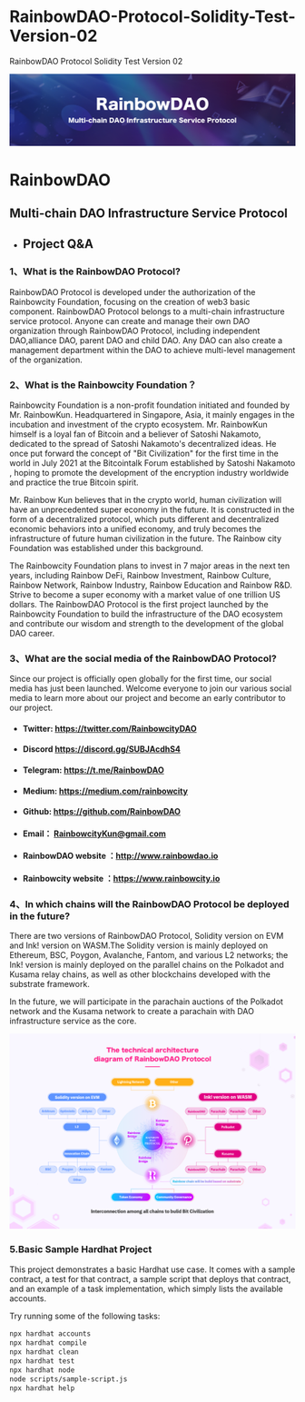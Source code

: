 # RainbowDAO-Protocol-Solidity-Test-Version-02
RainbowDAO Protocol Solidity Test Version 02


![](https://raw.githubusercontent.com/RainbowDAO/Gitcoin/main/pic/0.png)



# RainbowDAO 

## Multi-chain DAO Infrastructure Service Protocol




- ## Project Q&A




### 1、What is the RainbowDAO Protocol? 


RainbowDAO Protocol is developed under the authorization of the Rainbowcity  Foundation, focusing on the creation of web3 basic component. RainbowDAO Protocol belongs to a multi-chain infrastructure service protocol.  Anyone can create and manage their own DAO organization through RainbowDAO Protocol, including independent DAO,alliance DAO, parent DAO and child DAO. Any DAO can also create a management department within the DAO to achieve multi-level management of the organization.



### 2、What is the Rainbowcity Foundation？



Rainbowcity Foundation is a non-profit foundation initiated and founded by Mr. RainbowKun. Headquartered in Singapore, Asia, it mainly engages in the incubation and investment of the crypto ecosystem. Mr. RainbowKun himself is a loyal fan of Bitcoin and a believer of Satoshi Nakamoto, dedicated to the spread of Satoshi Nakamoto's decentralized ideas. He once put forward the concept of "Bit Civilization" for the first time in the world in July 2021 at the Bitcointalk Forum established by Satoshi Nakamoto , hoping to promote the development of the encryption industry worldwide and practice the true Bitcoin spirit.



Mr. Rainbow Kun believes that in the crypto world, human civilization will have an unprecedented super economy in the future. It is constructed in the form of a decentralized protocol, which puts different and decentralized economic behaviors into a unified economy, and truly becomes the infrastructure of future human civilization in the future. The Rainbow city Foundation was established under this background.

The Rainbowcity Foundation plans to invest in 7 major areas in the next ten years, including Rainbow DeFi, Rainbow Investment, Rainbow Culture, Rainbow Network, Rainbow Industry, Rainbow Education and Rainbow R&D. Strive to become a super economy with a market value of one trillion US dollars. The RainbowDAO Protocol is the first project launched by the Rainbowcity Foundation to build the infrastructure of the DAO ecosystem and contribute our wisdom and strength to the development of the global DAO career.



### 3、What are the social media of the RainbowDAO Protocol?



Since our project is officially open globally for the first time, our social media has just been launched. Welcome everyone to join our various social media to learn more about our project and become an early contributor to our project.



- #### Twitter:    https://twitter.com/RainbowcityDAO

- #### Discord     https://discord.gg/SUBJAcdhS4   

- #### Telegram: https://t.me/RainbowDAO

- #### Medium:   https://medium.com/rainbowcity

- #### Github:    https://github.com/RainbowDAO

- #### Email： RainbowcityKun@gmail.com

- #### RainbowDAO website ：http://www.rainbowdao.io

- #### Rainbowcity website ：https://www.rainbowcity.io




### 4、In which chains will the RainbowDAO Protocol be deployed in the future?



There are two versions of RainbowDAO Protocol, Solidity version on EVM and Ink! version on WASM.The Solidity version is mainly deployed on Ethereum, BSC, Poygon, Avalanche, Fantom, and various L2 networks; the Ink! version is mainly deployed on the parallel chains on the Polkadot and Kusama relay chains, as well as other blockchains developed with the substrate framework. 

In the future, we will participate in the parachain auctions of the Polkadot network and the Kusama network to create a parachain with DAO  infrastructure service as the core.



![image](https://raw.githubusercontent.com/RainbowDAO/Gitcoin/main/pic/1.png)


### 5.Basic Sample Hardhat Project

This project demonstrates a basic Hardhat use case. It comes with a sample contract, a test for that contract, a sample script that deploys that contract, and an example of a task implementation, which simply lists the available accounts.

Try running some of the following tasks:

```shell
npx hardhat accounts
npx hardhat compile
npx hardhat clean
npx hardhat test
npx hardhat node
node scripts/sample-script.js
npx hardhat help
```
